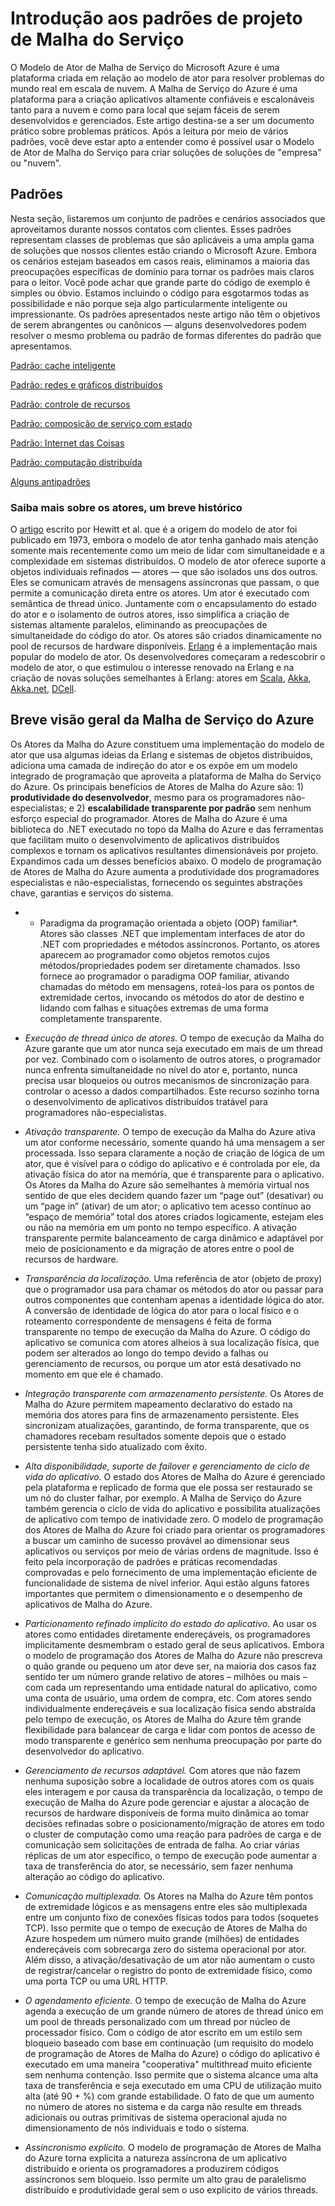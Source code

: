 <properties
   pageTitle="Introdução de Atores de Malha do Serviço do Azure para padrões e antipadrões"
   description="padrões de projeto que funcionam bem com Atores de Malha do Serviço"
   services="service-fabric"
   documentationCenter=".net"
   authors="jessebenson"
   manager="timlt"
   editor=""/>

<tags
   ms.service="service-fabric"
   ms.devlang="dotnet"
   ms.topic="article"
   ms.tgt_pltfrm="NA"
   ms.workload="NA"
   ms.date="03/17/2015"
   ms.author="claudioc"/>

# Introdução aos padrões de projeto de Malha do Serviço
O Modelo de Ator de Malha de Serviço do Microsoft Azure é uma plataforma criada em relação ao modelo de ator para resolver problemas do mundo real em escala de nuvem. A Malha de Serviço do Azure é uma plataforma para a criação aplicativos altamente confiáveis e escalonáveis tanto para a nuvem e como para local que sejam fáceis de serem desenvolvidos e gerenciados. Este artigo destina-se a ser um documento prático sobre problemas práticos. Após a leitura por meio de vários padrões, você deve estar apto a entender como é possível usar o Modelo de Ator de Malha do Serviço para criar soluções de soluções de "empresa" ou "nuvem".

## Padrões
Nesta seção, listaremos um conjunto de padrões e cenários associados que aproveitamos durante nossos contatos com clientes. Esses padrões representam classes de problemas que são aplicáveis a uma ampla gama de soluções que nossos clientes estão criando o Microsoft Azure. Embora os cenários estejam baseados em casos reais, eliminamos a maioria das preocupações específicas de domínio para tornar os padrões mais claros para o leitor. Você pode achar que grande parte do código de exemplo é simples ou óbvio. Estamos incluindo o código para esgotarmos todas as possibilidade e não porque seja algo particularmente inteligente ou impressionante. Os padrões apresentados neste artigo não têm o objetivos de serem abrangentes ou canônicos — alguns desenvolvedores podem resolver o mesmo problema ou padrão de formas diferentes do padrão que apresentamos.

[Padrão: cache inteligente](service-fabric-reliable-actors-pattern-smart-cache.md)

[Padrão: redes e gráficos distribuídos](service-fabric-reliable-actors-pattern-distributed-networks-and-graphs.md)

[Padrão: controle de recursos](service-fabric-reliable-actors-pattern-resource-governance.md)

[Padrão: composição de serviço com estado](service-fabric-reliable-actors-pattern-stateful-service-composition.md)

[Padrão: Internet das Coisas](service-fabric-reliable-actors-pattern-internet-of-things.md)

[Padrão: computação distribuída](service-fabric-reliable-actors-pattern-distributed-computation.md)

[Alguns antipadrões](service-fabric-reliable-actors-anti-patterns.md)

### Saiba mais sobre os atores, um breve histórico
O [artigo](http://dl.acm.org/citation.cfm?id=1624804) escrito por Hewitt et al. que é a origem do modelo de ator foi publicado em 1973, embora o modelo de ator tenha ganhado mais atenção somente mais recentemente como um meio de lidar com simultaneidade e a complexidade em sistemas distribuídos. O modelo de ator oferece suporte a objetos individuais refinados — atores — que são isolados uns dos outros. Eles se comunicam através de mensagens assíncronas que passam, o que permite a comunicação direta entre os atores. Um ator é executado com semântica de thread único. Juntamente com o encapsulamento do estado do ator e o isolamento de outros atores, isso simplifica a criação de sistemas altamente paralelos, eliminando as preocupações de simultaneidade do código do ator. Os atores são criados dinamicamente no pool de recursos de hardware disponíveis. [Erlang](http://www.erlang.org/) é a implementação mais popular do modelo de ator. Os desenvolvedores começaram a redescobrir o modelo de ator, o que estimulou o interesse renovado na Erlang e na criação de novas soluções semelhantes à Erlang: atores em [Scala](http://www.scala-lang.org/), [Akka](http://akka.io), [Akka.net](http://getakka.net/), [DCell](http://research.microsoft.com/pubs/75988/dcell.pdf).

## Breve visão geral da Malha de Serviço do Azure
Os Atores da Malha do Azure constituem uma implementação do modelo de ator que usa algumas ideias da Erlang e sistemas de objetos distribuídos, adiciona uma camada de indireção do ator e os expõe em um modelo integrado de programação que aproveita a plataforma de Malha do Serviço do Azure. Os principais benefícios de Atores de Malha do Azure são: 1) **produtividade do desenvolvedor**, mesmo para os programadores não-especialistas; e 2) **escalabilidade transparente por padrão** sem nenhum esforço especial do programador. Atores de Malha do Azure é uma biblioteca do .NET executado no topo da Malha do Azure e das ferramentas que facilitam muito o desenvolvimento de aplicativos distribuídos complexos e tornam os aplicativos resultantes dimensionáveis por projeto. Expandimos cada um desses benefícios abaixo. O modelo de programação de Atores de Malha do Azure aumenta a produtividade dos programadores especialistas e não-especialistas, fornecendo os seguintes abstrações chave, garantias e serviços do sistema.

* * Paradigma da programação orientada a objeto (OOP) familiar*. Atores são classes .NET que implementam interfaces de ator do .NET com propriedades e métodos assíncronos. Portanto, os atores aparecem ao programador como objetos remotos cujos métodos/propriedades podem ser diretamente chamados. Isso fornece ao programador o paradigma OOP familiar, ativando chamadas do método em mensagens, roteá-los para os pontos de extremidade certos, invocando os métodos do ator de destino e lidando com falhas e situações extremas de uma forma completamente transparente.

* *Execução de thread único de atores.* O tempo de execução da Malha do Azure garante que um ator nunca seja executado em mais de um thread por vez. Combinado com o isolamento de outros atores, o programador nunca enfrenta simultaneidade no nível do ator e, portanto, nunca precisa usar bloqueios ou outros mecanismos de sincronização para controlar o acesso a dados compartilhados. Este recurso sozinho torna o desenvolvimento de aplicativos distribuídos tratável para programadores não-especialistas.

* *Ativação transparente.* O tempo de execução da Malha do Azure ativa um ator conforme necessário, somente quando há uma mensagem a ser processada. Isso separa claramente a noção de criação de lógica de um ator, que é visível para o código do aplicativo e é controlada por ele, da ativação física do ator na memória, que é transparente para o aplicativo. Os Atores da Malha do Azure são semelhantes à memória virtual nos sentido de que eles decidem quando fazer um “page out” (desativar) ou um “page in” (ativar) de um ator; o aplicativo tem acesso contínuo ao “espaço de memória” total dos atores criados logicamente, estejam eles ou não na memória em um ponto no tempo específico. A ativação transparente permite balanceamento de carga dinâmico e adaptável por meio de posicionamento e da migração de atores entre o pool de recursos de hardware.

* *Transparência da localização.* Uma referência de ator (objeto de proxy) que o programador usa para chamar os métodos do ator ou passar para outros componentes que contenham apenas a identidade lógica do ator. A conversão de identidade de lógica do ator para o local físico e o roteamento correspondente de mensagens é feita de forma transparente no tempo de execução da Malha do Azure. O código do aplicativo se comunica com atores alheios à sua localização física, que podem ser alterados ao longo do tempo devido a falhas ou gerenciamento de recursos, ou porque um ator está desativado no momento em que ele é chamado.

* *Integração transparente com armazenamento persistente.* Os Atores de Malha do Azure permitem mapeamento declarativo do estado na memória dos atores para fins de armazenamento persistente. Eles sincronizam atualizações, garantindo, de forma transparente, que os chamadores recebam resultados somente depois que o estado persistente tenha sido atualizado com êxito.

* *Alta disponibilidade, suporte de failover e gerenciamento de ciclo de vida do aplicativo.* O estado dos Atores de Malha do Azure é gerenciado pela plataforma e replicado de forma que ele possa ser restaurado se um nó do cluster falhar, por exemplo. A Malha de Serviço do Azure também gerencia o ciclo de vida do aplicativo e possibilita atualizações de aplicativo com tempo de inatividade zero. O modelo de programação dos Atores de Malha do Azure foi criado para orientar os programadores a buscar um caminho de sucesso provável ao dimensionar seus aplicativos ou serviços por meio de várias ordens de magnitude. Isso é feito pela incorporação de padrões e práticas recomendadas comprovadas e pelo fornecimento de uma implementação eficiente de funcionalidade de sistema de nível inferior. Aqui estão alguns fatores importantes que permitem o dimensionamento e o desempenho de aplicativos de Malha do Azure.

* *Particionamento refinado implícito do estado do aplicativo.* Ao usar os atores como entidades diretamente endereçáveis, os programadores implicitamente desmembram o estado geral de seus aplicativos. Embora o modelo de programação dos Atores de Malha do Azure não prescreva o quão grande ou pequeno um ator deve ser, na maioria dos casos faz sentido ter um número grande relativo de atores – milhões ou mais – com cada um representando uma entidade natural do aplicativo, como uma conta de usuário, uma ordem de compra, etc. Com atores sendo individualmente endereçáveis e sua localização física sendo abstraída pelo tempo de execução, os Atores de Malha do Azure têm grande flexibilidade para balancear de carga e lidar com pontos de acesso de modo transparente e genérico sem nenhuma preocupação por parte do desenvolvedor do aplicativo.

* *Gerenciamento de recursos adaptável.* Com atores que não fazem nenhuma suposição sobre a localidade de outros atores com os quais eles interagem e por causa da transparência da localização, o tempo de execução de Malha do Azure pode gerenciar e ajustar a alocação de recursos de hardware disponíveis de forma muito dinâmica ao tomar decisões refinadas sobre o posicionamento/migração de atores em todo o cluster de computação como uma reação para padrões de carga e de comunicação sem solicitações de entrada de falha. Ao criar várias réplicas de um ator específico, o tempo de execução pode aumentar a taxa de transferência do ator, se necessário, sem fazer nenhuma alteração ao código do aplicativo.

* *Comunicação multiplexada.* Os Atores na Malha do Azure têm pontos de extremidade lógicos e as mensagens entre eles são multiplexada entre um conjunto fixo de conexões físicas todos para todos (soquetes TCP). Isso permite que o tempo de execução de Atores de Malha do Azure hospedem um número muito grande (milhões) de entidades endereçáveis com sobrecarga zero do sistema operacional por ator. Além disso, a ativação/desativação de um ator não aumentam o custo de registrar/cancelar o registro do ponto de extremidade físico, como uma porta TCP ou uma URL HTTP.

* *O agendamento eficiente.* O tempo de execução de Malha do Azure agenda a execução de um grande número de atores de thread único em um pool de threads personalizado com um thread por núcleo de processador físico. Com o código de ator escrito em um estilo sem bloqueio baseado com base em continuação (um requisito do modelo de programação de Atores de Malha do Azure) o código do aplicativo é executado em uma maneira "cooperativa" multithread muito eficiente sem nenhuma contenção. Isso permite que o sistema alcance uma alta taxa de transferência e seja executado em uma CPU de utilização muito alta (até 90 + %) com grande estabilidade. O fato de que um aumento no número de atores no sistema e da carga não resulte em threads adicionais ou outras primitivas de sistema operacional ajuda no dimensionamento de nós individuais e todo o sistema.

* *Assincronismo explícito.* O modelo de programação de Atores de Malha do Azure torna explícita a natureza assíncrona de um aplicativo distribuído e orienta os programadores a produzirem códigos assíncronos sem bloqueio. Isso permite um alto grau de paralelismo distribuído e produtividade geral sem o uso explícito de vários threads.
 

<!---HONumber=July15_HO4-->
